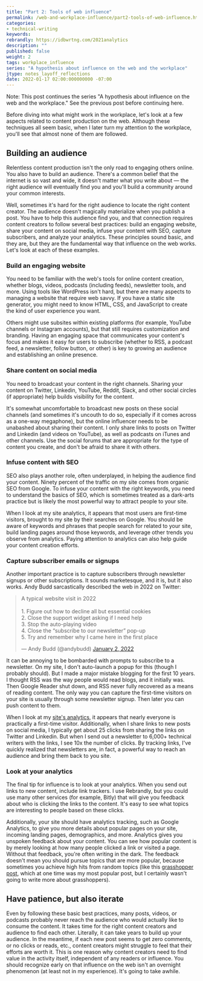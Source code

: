 ```yaml
---
title: "Part 2: Tools of web influence"
permalink: /web-and-workplace-influence/part2-tools-of-web-influence.html
categories:
- technical-writing
keywords:
rebrandly: https://idbwrtng.com/2021analytics
description: ""
published: false
weight: 2
tags: workplace_influence
series: "A hypothesis about influence on the web and the workplace"
jtype: notes_layoff_reflections
date: 2022-01-17 02:00:000000000 -07:00
---
```


Note: This post continues the series "A hypothesis about influence on the web and the workplace." See the previous post before continuing here.

Before diving into what might work in the workplace, let's look at a few aspects related to content production on the web. Although these techniques all seem basic, when I later turn my attention to the workplace, you'll see that almost none of them are followed.

## Building an audience

Relentless content production isn't the only road to engaging others online. You also have to build an audience. There's a common belief that the internet is so vast and wide, it doesn't matter what you write about &mdash; the right audience will eventually find you and you'll build a community around your common interests.

Well, sometimes it's hard for the right audience to locate the right content creator. The audience doesn't magically materialize when you publish a post. You have to help this audience find you, and that connection requires content creators to follow several best practices: build an engaging website, share your content on social media, infuse your content with SEO, capture subscribers, and analyze your analytics. These principles sound basic, and they are, but they are the fundamental way that influence on the web works. Let's look at each of these examples.

### Build an engaging website

You need to be familiar with the web's tools for online content creation, whether blogs, videos, podcasts (including feeds), newsletter tools, and more. Using tools like WordPress isn't hard, but there are many aspects to managing a website that require web savvy. If you have a static site generator, you might need to know HTML, CSS, and JavaScript to create the kind of user experience you want.

Others might use subsites within existing platforms (for example, YouTube channels or Instagram accounts), but that still requires customization and branding. Having an engaging space that communicates your content's focus and makes it easy for users to subscribe (whether to RSS, a podcast feed, a newsletter, follow button, or other) is key to growing an audience and establishing an online presence.

### Share content on social media

You need to broadcast your content in the right channels. Sharing your content on Twitter, Linkedin, YouTube, Reddit, Slack, and other social circles (if appropriate) help builds visibility for the content.

It's somewhat uncomfortable to broadcast new posts on these social channels (and sometimes it's uncouth to do so, especially if it comes across as a one-way megaphone), but the online influencer needs to be unabashed about sharing their content. I only share links to posts on Twitter and Linkedin (and videos on YouTube), as well as podcasts on iTunes and other channels. Use the social forums that are appropriate for the type of content you create, and don't be afraid to share it with others.

### Infuse content with SEO

SEO also plays another role, often underplayed, in helping the audience find your content. Ninety percent of the traffic on my site comes from organic SEO from Google. To infuse your content with the right keywords, you need to understand the basics of SEO, which is sometimes treated as a dark-arts practice but is likely the most powerful way to attract people to your site.

When I look at my site analytics, it appears that most users are first-time visitors, brought to my site by their searches on Google. You should be aware of keywords and phrases that people search for related to your site, build landing pages around those keywords, and leverage other trends you observe from analytics. Paying attention to analytics can also help guide your content creation efforts.

### Capture subscriber emails or signups

Another important practice is to capture subscribers through newsletter signups or other subscriptions. It sounds marketesque, and it is, but it also works. Andy Budd sarcastically described the web in 2022 on Twitter:

<blockquote class="twitter-tweet"><p lang="en" dir="ltr">A typical website visit in 2022<br><br>1. Figure out how to decline all but essential cookies<br>2. Close the support widget asking if I need help<br>3. Stop the auto-playing video<br>4. Close the “subscribe to our newsletter” pop-up<br>5. Try and remember why I came here in the first place</p>&mdash; Andy Budd (@andybudd) <a href="https://twitter.com/andybudd/status/1477634654429663237?ref_src=twsrc%5Etfw">January 2, 2022</a></blockquote> <script async src="https://platform.twitter.com/widgets.js" charset="utf-8"></script>

It can be annoying to be bombarded with prompts to subscribe to a newsletter. On my site, I don't auto-launch a popup for this (though I probably should). But I made a major mistake blogging for the first 10 years. I thought RSS was the way people would read blogs, and it initially was. Then Google Reader shut down, and RSS never fully recovered as a means of reading content. The only way you can capture the first-time visitors on your site is usually through some newsletter signup. Then later you can push content to them.

When I look at my [site's analytics](//blog/2021-site-analytics-reflections), it appears that nearly everyone is practically a first-time visitor. Additionally, when I share links to new posts on social media, I typically get about 25 clicks from sharing the links on Twitter and Linkedin. But when I send out a newsletter to 6,000+ technical writers with the links, I see 10x the number of clicks. By tracking links, I've quickly realized that newsletters are, in fact, a powerful way to reach an audience and bring them back to you site.

### Look at your analytics

The final tip for influence is to look at your analytics. When you send out links to new content, include link trackers. I use Rebrandly, but you could use many other services (for example, Bitly) that will give you feedback about who is clicking the links to the content. It's easy to see what topics are interesting to people based on these clicks.

Additionally, your site should have analytics tracking, such as Google Analytics, to give you more details about popular pages on your site, incoming landing pages, demographics, and more. Analytics gives you unspoken feedback about your content. You can see how popular content is by merely looking at how many people clicked a link or visited a page. Without that feedback, you're often writing in the dark. The feedback doesn't mean you should pursue topics that are more popular, because sometimes you achieve high hits from random topics (like this [grasshopper post](/2007/07/31/grasshoppers-that-look-like-aliens/), which at one time was my most popular post, but I certainly wasn't going to write more about grasshoppers).

## Have patience, but also iterate

Even by following these basic best practices, many posts, videos, or podcasts probably never reach the audience who would actually like to consume the content. It takes time for the right content creators and audience to find each other. Literally, it can take years to build up your audience. In the meantime, if each new post seems to get zero comments, or no clicks or reads, etc., content creators might struggle to feel that their efforts are worth it. This is one reason why content creators need to find value in the activity itself, independent of any readers or influence. You should recognize early on that influence on the web isn't an overnight phenomenon (at least not in my experience). It's going to take awhile.
